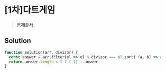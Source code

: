 # [1차]다트게임

>[문제출처](https://programmers.co.kr/learn/courses/30/lessons/12910)

## Solution
```js
function solution(arr, divisor) {
  const answer = arr.filter(el => el % divisor === 0).sort( (a, b) => a - b)
  return answer.length < 1 ? [-1] : answer
}

```
